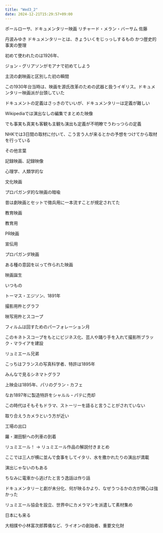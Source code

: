 ```yaml
---
title: "Wed3_2"
date: 2024-12-21T15:29:57+09:00
---
```

ポールローサ、ドキュメンタリー映画
リチャード・メラン・バーサム
佐藤

丹波みゆき
ドキュメンタリーとは、きょういくをじっっしするもの
かつ歴史的事実の整理

初めて使われたのは1926年、

ジョン・グリアソンがモアナで初めてしよう

主流の劇映画と区別した初の瞬間

この1930年台当時は、映画を源氏改革のための武器と扱うイギリス。ドキュメンタリー映画派が台頭していた



ドキュメントの定義はさっきのでいいが、ドキュメンタリーは定義が難しい

Wikipediaでは演出なしの編集でまとめた映像



でも事実も真実も客観も主観も演出も定義が不明瞭でうわっつらの定義



NHKでは3日間の取材に付いて、こう言う人が来るとかの予想をつけてから取材を行っている



その他言葉

記録映画、記録映像

心理学、人類学的な



文化映画

プロパガンダ的な映画の暗喩

昔は劇映画とセットで徴兵用に一本流すことが規定されてた



教育映画

教育用



PR映画

宣伝用



プロパガンダ映画

ある種の意図を以って作られた映画



映画誕生

いつもの

トーマス・エジソン、1891年

撮影用杵とグラフ

映写用杵とスコープ

フィルムは回すためのパーフォレーション月



このキネトスコープをもとにビジネス化、芸人や踊り手を入れて撮影所ブラック・マライアを建設



リュミエール兄弟

こっちはフランスの写真科学者、特許は1895年

みんなで見るシネマトグラフ

上映会は1895年、パリのグラン・カフェ

なお1897年に製造特許をシャルル・パテに売却



この時代はそもそもドラマ、ストーリーを語ると言うことがされていない

取り合えうカメラという方が近い



工場の出口

羅・潮田駅への列車の到着

リュミエール！ → リュミエール作品の解説付きまとめ

ここでは三人が横に並んで食事をしてイタリ、水を撒かれたりの演出が満載

演出じゃないのもある

ちなみに電車から逃げたと言う逸話は作り話



ドキュメンタリーと劇が未分化、何が映るかより、なぜうつるかの方が関心は強かった



リュミエール協会を設立、世界中にカメラマンを派遣して素材集め

日本にも来る

大相撲や小林富次郎葬儀など、ライオンの創始者、重要文化財
